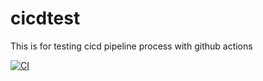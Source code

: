# cicdtest
This is for testing cicd pipeline process with github actions


[![CI](https://github.com/Muhammed-Firoz/cicdtest/actions/workflows/main.yml/badge.svg)](https://github.com/Muhammed-Firoz/cicdtest/actions/workflows/main.yml)
